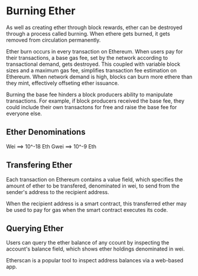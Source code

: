 # Burning Ether

As well as creating ether through block rewards, ether can be destroyed through
a process called burning. When ethere gets burned, it gets removed from circulation
permanently.

Ether burn occurs in every transaction on Ethereum. When users pay for their
transactions, a base gas fee, set by the network according to transactional
demand, gets destroyed. This coupled with variable block sizes and a maximum
gas fee, simplifies transaction fee estimation on Ethereum. When network demand
is high, blocks can burn more ethere than they mint, effectively offseting ether
issuance.

Burning the base fee hinders a block producers ability to manipulate transactions.
For example, if block producers received the base fee, they could include their own
transactons for free and raise the base fee for everyone else.

## Ether Denominations

Wei ==> 10^-18 Eth
Gwei ==> 10^-9 Eth

## Transfering Ether

Each transaction on Ethereum contains a value field, which specifies the amount
of ether to be transfered, denominated in wei, to send from the sender's address
to the recipient address.

When the recipient address is a smart contract, this transferred ether may be
used to pay for gas when the smart contract executes its code.

## Querying Ether

Users can query the ether balance of any ccount by inspecting the account's balance
field, which shows ether holdings denominated in wei.

Etherscan is a popular tool to inspect address balances via a web-based app.
